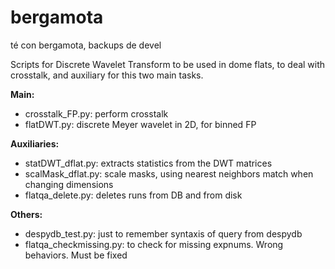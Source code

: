 # bergamota
té con bergamota, backups de devel

Scripts for Discrete Wavelet Transform to be used in dome flats, to deal with crosstalk, and auxiliary for this two main tasks.

**Main:**
* crosstalk_FP.py: perform crosstalk		
* flatDWT.py: discrete Meyer wavelet in 2D, for binned FP		

**Auxiliaries:**
* statDWT_dflat.py: extracts statistics from the DWT matrices
* scalMask_dflat.py: scale masks, using nearest neighbors match when changing dimensions  
* flatqa_delete.py: deletes runs from DB and from disk

**Others:**
* despydb_test.py: just to remember syntaxis of query from despydb
* flatqa_checkmissing.py: to check for missing expnums. Wrong behaviors. Must be fixed

